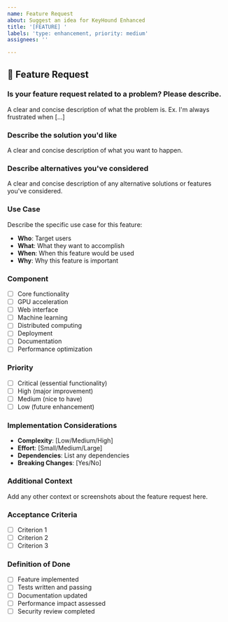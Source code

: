 ```yaml
---
name: Feature Request
about: Suggest an idea for KeyHound Enhanced
title: '[FEATURE] '
labels: 'type: enhancement, priority: medium'
assignees: ''

---
```


## 🚀 Feature Request

### **Is your feature request related to a problem? Please describe.**
A clear and concise description of what the problem is. Ex. I'm always frustrated when [...]

### **Describe the solution you'd like**
A clear and concise description of what you want to happen.

### **Describe alternatives you've considered**
A clear and concise description of any alternative solutions or features you've considered.

### **Use Case**
Describe the specific use case for this feature:
- **Who**: Target users
- **What**: What they want to accomplish
- **When**: When this feature would be used
- **Why**: Why this feature is important

### **Component**
- [ ] Core functionality
- [ ] GPU acceleration
- [ ] Web interface
- [ ] Machine learning
- [ ] Distributed computing
- [ ] Deployment
- [ ] Documentation
- [ ] Performance optimization

### **Priority**
- [ ] Critical (essential functionality)
- [ ] High (major improvement)
- [ ] Medium (nice to have)
- [ ] Low (future enhancement)

### **Implementation Considerations**
- **Complexity**: [Low/Medium/High]
- **Effort**: [Small/Medium/Large]
- **Dependencies**: List any dependencies
- **Breaking Changes**: [Yes/No]

### **Additional Context**
Add any other context or screenshots about the feature request here.

### **Acceptance Criteria**
- [ ] Criterion 1
- [ ] Criterion 2
- [ ] Criterion 3

### **Definition of Done**
- [ ] Feature implemented
- [ ] Tests written and passing
- [ ] Documentation updated
- [ ] Performance impact assessed
- [ ] Security review completed
